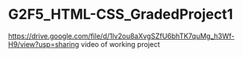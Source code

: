 # G2F5_HTML-CSS_GradedProject1

https://drive.google.com/file/d/1lv2ou8aXvgSZfU6bhTK7quMg_h3Wf-H9/view?usp=sharing     video of working project
